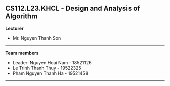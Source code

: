 CS112.L23.KHCL - Design and Analysis of Algorithm
---

**Lecturer**
- Mr. Nguyen Thanh Son

---

**Team members**
- Leader: Nguyen Hoai Nam - 18521126 
- Le Trinh Thanh Thuy - 19522325
- Pham Nguyen Thanh Ha - 19521458

---

